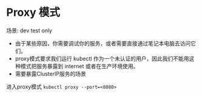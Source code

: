 # Proxy 模式
场景: dev test only
- 由于某些原因，你需要调试你的服务，或者需要直接通过笔记本电脑去访问它们。
- proxy模式要求我们运行 kubectl 作为一个未认证的用户，因此我们不能用这种模式把服务暴露到 internet 或者在生产环境使用。
- 需要暴露ClusterIP服务的场景

进入proxy模式
`kubectl proxy --port=<8080>`
